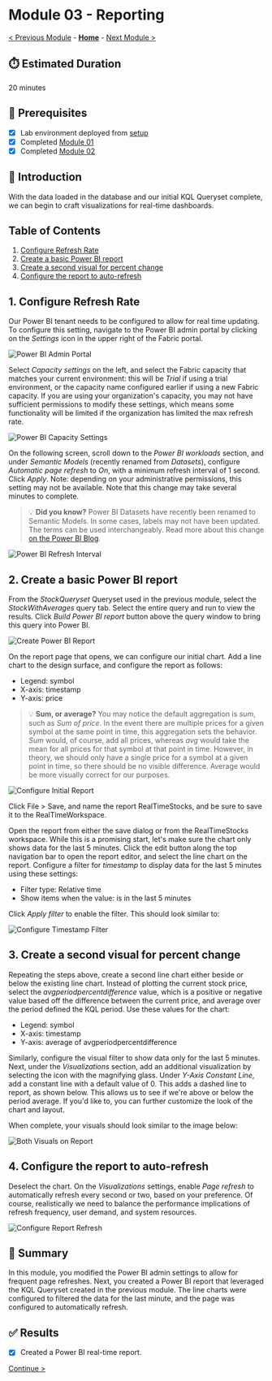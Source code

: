 # Module 03 - Reporting

[< Previous Module](./module02.md) - **[Home](../README.md)** - [Next Module >](./module04.md)

## :stopwatch: Estimated Duration

20 minutes

## :thinking: Prerequisites

- [x] Lab environment deployed from [setup](../modules/module00.md)
- [x] Completed [Module 01](../modules/module01.md)
- [x] Completed [Module 02](../modules/module02.md)

## :loudspeaker: Introduction

With the data loaded in the database and our initial KQL Queryset complete, we can begin to craft visualizations for real-time dashboards.

## Table of Contents

1. [Configure Refresh Rate](#1-configure-refresh-rate)
2. [Create a basic Power BI report](#2-create-a-basic-power-bi-report)
3. [Create a second visual for percent change](#3-create-a-second-visual-for-percent-change)
4. [Configure the report to auto-refresh](#4-configure-the-report-to-auto-refresh)

## 1. Configure Refresh Rate

Our Power BI tenant needs to be configured to allow for real time updating. To configure this setting, navigate to the Power BI admin portal by clicking on the *Settings* icon in the upper right of the Fabric portal. 

![Power BI Admin Portal](../images/module03/pbiadminportal.png)

Select *Capacity settings* on the left, and select the Fabric capacity that matches your current environment: this will be *Trial* if using a trial environment, or the capacity name configured earlier if using a new Fabric capacity. If you are using your organization's capacity, you may not have sufficient permissions to modify these settings, which means some functionality will be limited if the organization has limited the max refresh rate.

![Power BI Capacity Settings](../images/module03/fabriccapacitysettings.png)

On the following screen, scroll down to the *Power BI workloads* section, and under *Semantic Models* (recently renamed from *Datasets*), configure *Automatic page refresh* to *On*, with a minimum refresh interval of 1 second. Click *Apply*. Note: depending on your administrative permissions, this setting may not be available. Note that this change may take several minutes to complete.

> :bulb: **Did you know?**
> Power BI Datasets have recently been renamed to Semantic Models. In some cases, labels may not have been updated. The terms can be used interchangeably. Read more about this change [on the Power BI Blog](https://powerbi.microsoft.com/en-us/blog/datasets-renamed-to-semantic-models/).

![Power BI Refresh Interval](../images/module03/pbiautorefresh.png)

## 2. Create a basic Power BI report

From the *StockQueryset* Queryset used in the previous module, select the *StockWithAverages* query tab. Select the entire query and run to view the results. Click *Build Power BI report* button above the query window to bring this query into Power BI.

![Create Power BI Report](../images/module03/buildpbireport.png)

On the report page that opens, we can configure our initial chart. Add a line chart to the design surface, and configure the report as follows:

* Legend: symbol
* X-axis: timestamp
* Y-axis: price

> :bulb: **Sum, or average?**
> You may notice the default aggregation is *sum*, such as *Sum of price*. In the event there are multiple prices for a given symbol at the same point in time, this aggregation sets the behavior. *Sum* would, of course, add all prices, whereas *avg* would take the mean for all prices for that symbol at that point in time. However, in theory, we should only have a single price for a symbol at a given point in time, so there should be no visible difference. Average would be more visually correct for our purposes. 

![Configure Initial Report](../images/module03/pbiinitialreport.png)

Click File > Save, and name the report RealTimeStocks, and be sure to save it to the RealTimeWorkspace. 

Open the report from either the save dialog or from the RealTimeStocks workspace. While this is a promising start, let's make sure the chart only shows data for the last 5 minutes. Click the edit button along the top navigation bar to open the report editor, and select the line chart on the report. Configure a filter for *timestamp* to display data for the last 5 minutes using these settings:

* Filter type: Relative time
* Show items when the value: is in the last 5 minutes

Click *Apply filter* to enable the filter. This should look similar to:

![Configure Timestamp Filter](../images/module03/pbitimestampfilter.png)

## 3. Create a second visual for percent change

Repeating the steps above, create a second line chart either beside or below the existing line chart. Instead of plotting the current stock price, select the *avgperiodpercentdifference* value, which is a positive or negative value based off the difference between the current price, and average over the period defined the KQL period. Use these values for the chart:

* Legend: symbol
* X-axis: timestamp
* Y-axis: average of avgperiodpercentdifference

Similarly, configure the visual filter to show data only for the last 5 minutes. Next, under the *Visualizations* section, add an additional visualization by selecting the icon with the magnifying glass. Under *Y-Axis Constant Line*, add a constant line with a default value of 0. This adds a dashed line to report, as shown below. This allows us to see if we're above or below the period average. If you'd like to, you can further customize the look of the chart and layout.

When complete, your visuals should look similar to the image below:

![Both Visuals on Report](../images/module03/bothreports.png)

## 4. Configure the report to auto-refresh

Deselect the chart. On the *Visualizations* settings, enable *Page refresh* to automatically refresh every second or two, based on your preference. Of course, realistically we need to balance the performance implications of refresh frequency, user demand, and system resources.

![Configure Report Refresh](../images/module03/pbipagerefresh.png)

## :tada: Summary

In this module, you modified the Power BI admin settings to allow for frequent page refreshes. Next, you created a Power BI report that leveraged the KQL Queryset created in the previous module. The line charts were configured to filtered the data for the last minute, and the page was configured to automatically refresh.

## :white_check_mark: Results

- [x] Created a Power BI real-time report.

[Continue >](./module04.md)